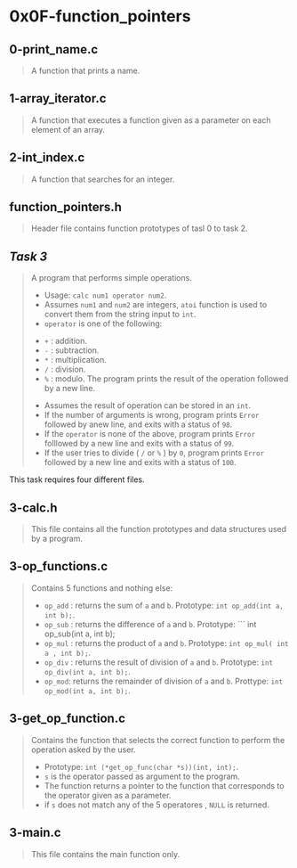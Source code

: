 # 0x0F-function_pointers

## 0-print_name.c
> A function that prints a name.
## 1-array_iterator.c
> A function that executes a function given as a parameter on each element of an array.
## 2-int_index.c
> A function that searches for an integer.
## function_pointers.h
> Header file contains function prototypes of tasl 0 to task 2.
## *Task 3*
> A program that performs simple operations.
> - Usage: ``` calc num1 operator num2 ```.
> - Assumes ``` num1 ``` and ``` num2 ``` are integers, ``` atoi ``` function is used to convert them from the string input to ``` int ```.
> - ``` operator ``` is one of the following:
> * ``` + ``` : addition.
> * ``` - ``` : subtraction.
> * ``` * ``` : multiplication.
> * ``` / ``` : division.
> * ``` % ``` : modulo.
> The program prints the result of the operation followed by a new line.
> - Assumes the result of operation can be stored in an ``` int ```.
> - If the number of arguments is wrong, program prints ``` Error ``` followed by anew line, and exits with a status of ``` 98 ```.
> - If the ``` operator ``` is none of the above, program prints ``` Error ``` folllowed by a new line and exits with a status of ``` 99 ```.
> - If the user tries to divide ( ``` / ``` or ``` % ``` ) by ``` 0 ```, program prints ``` Error ``` followed by a new line and exits with a status of ``` 100 ```.

This task requires four different files.
## 3-calc.h
> This file contains all the function prototypes and data structures used by a program.
## 3-op_functions.c
> Contains 5 functions and nothing else:
> * ``` op_add ``` : returns the sum of ``` a ``` and ``` b ```. Prototype: ``` int op_add(int a, int b); ```.
> * ``` op_sub ``` : returns the difference of ``` a ``` and ``` b ```. Prototype: ``` int op_sub(int a, int b);
> * ``` op_mul ``` : returns the product of ``` a ``` and ``` b ```. Prototype: ``` int op_mul( int a , int b); ```.
> * ``` op_div ``` : returns the result of division of ``` a ``` and ``` b ```. Prototype: ``` int op_div(int a, int b); ```.
> * ``` op_mod ```: returns the remainder of division of ``` a ``` and ``` b ```. Prottype: ``` int op_mod(int a, int b); ```.
## 3-get_op_function.c
> Contains the function that selects the correct function to perform the operation asked by the user.
> - Prototype: ``` int (*get_op_func(char *s))(int, int); ```.
> - ``` s ``` is the operator passed as argument to the program.
> - The function returns a pointer to the function that corresponds to the operator given as a parameter.
> - if ``` s ``` does not match any of the 5 operatores , ``` NULL ``` is returned.
## 3-main.c
> This file contains the main function only.


